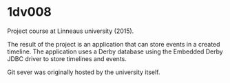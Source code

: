 # 1dv008
Project course at Linneaus university (2015). 

The result of the project is an application that can store events in a created timeline. The application uses a Derby database using the Embedded Derby JDBC driver to store timelines and events.

Git sever was originally hosted by the university itself.
